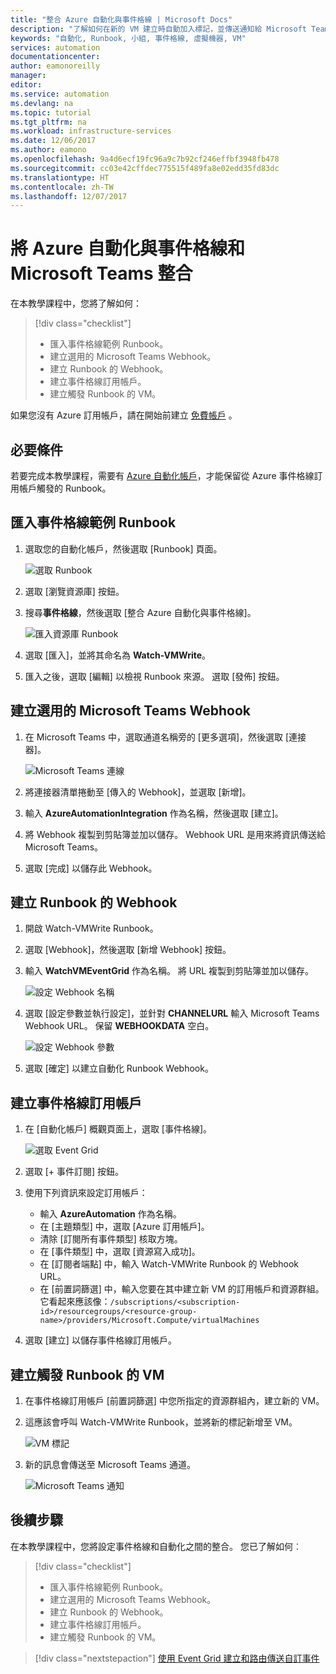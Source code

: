 ```yaml
---
title: "整合 Azure 自動化與事件格線 | Microsoft Docs"
description: "了解如何在新的 VM 建立時自動加入標記，並傳送通知給 Microsoft Teams。"
keywords: "自動化, Runbook, 小組, 事件格線, 虛擬機器, VM"
services: automation
documentationcenter: 
author: eamonoreilly
manager: 
editor: 
ms.service: automation
ms.devlang: na
ms.topic: tutorial
ms.tgt_pltfrm: na
ms.workload: infrastructure-services
ms.date: 12/06/2017
ms.author: eamono
ms.openlocfilehash: 9a4d6ecf19fc96a9c7b92cf246effbf3948fb478
ms.sourcegitcommit: cc03e42cffdec775515f489fa8e02edd35fd83dc
ms.translationtype: HT
ms.contentlocale: zh-TW
ms.lasthandoff: 12/07/2017
---
```

# <a name="integrate-azure-automation-with-event-grid-and-microsoft-teams"></a>將 Azure 自動化與事件格線和 Microsoft Teams 整合

在本教學課程中，您將了解如何：

> [!div class="checklist"]
> * 匯入事件格線範例 Runbook。
> * 建立選用的 Microsoft Teams Webhook。
> * 建立 Runbook 的 Webhook。
> * 建立事件格線訂用帳戶。
> * 建立觸發 Runbook 的 VM。

如果您沒有 Azure 訂用帳戶，請在開始前建立 [免費帳戶](https://azure.microsoft.com/free/?WT.mc_id=A261C142F) 。

## <a name="prerequisites"></a>必要條件

若要完成本教學課程，需要有 [Azure 自動化帳戶](../automation/automation-offering-get-started.md)，才能保留從 Azure 事件格線訂用帳戶觸發的 Runbook。

## <a name="import-an-event-grid-sample-runbook"></a>匯入事件格線範例 Runbook
1. 選取您的自動化帳戶，然後選取 [Runbook] 頁面。

   ![選取 Runbook](./media/ensure-tags-exists-on-new-virtual-machines/select-runbooks.png)

2. 選取 [瀏覽資源庫] 按鈕。

3. 搜尋**事件格線**，然後選取 [整合 Azure 自動化與事件格線]。 

    ![匯入資源庫 Runbook](media/ensure-tags-exists-on-new-virtual-machines/gallery-event-grid.png)

4. 選取 [匯入]，並將其命名為 **Watch-VMWrite**。

5. 匯入之後，選取 [編輯] 以檢視 Runbook 來源。 選取 [發佈] 按鈕。

## <a name="create-an-optional-microsoft-teams-webhook"></a>建立選用的 Microsoft Teams Webhook
1. 在 Microsoft Teams 中，選取通道名稱旁的 [更多選項]，然後選取 [連接器]。

    ![Microsoft Teams 連線](media/ensure-tags-exists-on-new-virtual-machines/teams-webhook.png)

2. 將連接器清單捲動至 [傳入的 Webhook]，並選取 [新增]。

3. 輸入 **AzureAutomationIntegration** 作為名稱，然後選取 [建立]。

4. 將 Webhook 複製到剪貼簿並加以儲存。 Webhook URL 是用來將資訊傳送給 Microsoft Teams。

5. 選取 [完成] 以儲存此 Webhook。

## <a name="create-a-webhook-for-the-runbook"></a>建立 Runbook 的 Webhook
1. 開啟 Watch-VMWrite Runbook。

2. 選取 [Webhook]，然後選取 [新增 Webhook] 按鈕。

3. 輸入 **WatchVMEventGrid** 作為名稱。 將 URL 複製到剪貼簿並加以儲存。

    ![設定 Webhook 名稱](media/ensure-tags-exists-on-new-virtual-machines/copy-url.png)

4. 選取 [設定參數並執行設定]，並針對 **CHANNELURL** 輸入 Microsoft Teams Webhook URL。 保留 **WEBHOOKDATA** 空白。

    ![設定 Webhook 參數](media/ensure-tags-exists-on-new-virtual-machines/configure-webhook-parameters.png)

5. 選取 [確定] 以建立自動化 Runbook Webhook。


## <a name="create-an-event-grid-subscription"></a>建立事件格線訂用帳戶
1. 在 [自動化帳戶] 概觀頁面上，選取 [事件格線]。

    ![選取 Event Grid](media/ensure-tags-exists-on-new-virtual-machines/select-event-grid.png)

2. 選取 [+ 事件訂閱] 按鈕。

3. 使用下列資訊來設定訂用帳戶：

    *   輸入 **AzureAutomation** 作為名稱。
    *   在 [主題類型] 中，選取 [Azure 訂用帳戶]。
    *   清除 [訂閱所有事件類型] 核取方塊。
    *   在 [事件類型] 中，選取 [資源寫入成功]。
    *   在 [訂閱者端點] 中，輸入 Watch-VMWrite Runbook 的 Webhook URL。
    *   在 [前置詞篩選] 中，輸入您要在其中建立新 VM 的訂用帳戶和資源群組。 它看起來應該像：`/subscriptions/<subscription-id>/resourcegroups/<resource-group-name>/providers/Microsoft.Compute/virtualMachines`

4. 選取 [建立] 以儲存事件格線訂用帳戶。

## <a name="create-a-vm-that-triggers-the-runbook"></a>建立觸發 Runbook 的 VM
1. 在事件格線訂用帳戶 [前置詞篩選] 中您所指定的資源群組內，建立新的 VM。

2. 這應該會呼叫 Watch-VMWrite Runbook，並將新的標記新增至 VM。

    ![VM 標記](media/ensure-tags-exists-on-new-virtual-machines/vm-tag.png)

3. 新的訊息會傳送至 Microsoft Teams 通道。

    ![Microsoft Teams 通知](media/ensure-tags-exists-on-new-virtual-machines/teams-vm-message.png)

## <a name="next-steps"></a>後續步驟
在本教學課程中，您將設定事件格線和自動化之間的整合。 您已了解如何︰

> [!div class="checklist"]
> * 匯入事件格線範例 Runbook。
> * 建立選用的 Microsoft Teams Webhook。
> * 建立 Runbook 的 Webhook。
> * 建立事件格線訂用帳戶。
> * 建立觸發 Runbook 的 VM。

> [!div class="nextstepaction"]
> [使用 Event Grid 建立和路由傳送自訂事件](../event-grid/custom-event-quickstart.md)
